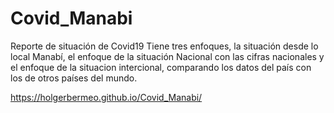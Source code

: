 # Covid_Manabi
Reporte de situación de Covid19
Tiene tres enfoques, la situación desde lo local Manabí,
el enfoque de la situación Nacional con las cifras nacionales 
y el enfoque de la situacion intercional, comparando los datos 
del país con los de otros países del mundo.

https://holgerbermeo.github.io/Covid_Manabi/
